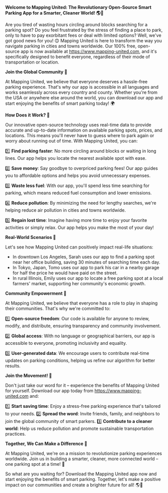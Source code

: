 **Welcome to Mapping United: The Revolutionary Open-Source Smart Parking App for a Smarter, Cleaner World! 🌎🚗**

Are you tired of wasting hours circling around blocks searching for a parking spot? Do you feel frustrated by the stress of finding a place to park, only to have to pay exorbitant fees or deal with limited options? Well, we've got good news for you! 😊 Mapping United is here to transform the way you navigate parking in cities and towns worldwide. Our 100% free, open-source app is now available at https://www.mapping-united.com, and it's specifically designed to benefit everyone, regardless of their mode of transportation or location.

**Join the Global Community 🌟**

At Mapping United, we believe that everyone deserves a hassle-free parking experience. That's why our app is accessible in all languages and works seamlessly across every country and county. Whether you're from the USA or anywhere else around the world, you can download our app and start enjoying the benefits of smart parking today! 🌍

**How Does it Work? 🤔**

Our innovative open-source technology uses real-time data to provide accurate and up-to-date information on available parking spots, prices, and locations. This means you'll never have to guess where to park again or worry about running out of time. With Mapping United, you can:

1️⃣ **Find parking faster**: No more circling around blocks or waiting in long lines. Our app helps you locate the nearest available spot with ease.

2️⃣ **Save money**: Say goodbye to overpriced parking fees! Our app guides you to affordable options and helps you avoid unnecessary expenses.

3️⃣ **Waste less fuel**: With our app, you'll spend less time searching for parking, which means reduced fuel consumption and lower emissions.

4️⃣ **Reduce pollution**: By minimizing the need for lengthy searches, we're helping reduce air pollution in cities and towns worldwide.

5️⃣ **Regain lost time**: Imagine having more time to enjoy your favorite activities or simply relax. Our app helps you make the most of your day!

**Real-World Scenarios 🌆**

Let's see how Mapping United can positively impact real-life situations:

* In downtown Los Angeles, Sarah uses our app to find a parking spot near her office building, saving 30 minutes of searching time each day.
* In Tokyo, Japan, Tomo uses our app to park his car in a nearby garage for half the price he would have paid on the street.
* In rural Illinois, Emily uses our app to locate a free parking spot at a local farmers' market, supporting her community's economic growth.

**Community Empowerment 🌟**

At Mapping United, we believe that everyone has a role to play in shaping their communities. That's why we're committed to:

1️⃣ **Open-source freedom**: Our code is available for anyone to review, modify, and distribute, ensuring transparency and community involvement.

2️⃣ **Global access**: With no language or geographical barriers, our app is accessible to everyone, promoting inclusivity and equality.

3️⃣ **User-generated data**: We encourage users to contribute real-time updates on parking conditions, helping us refine our algorithm for better results.

**Join the Movement! 🚀**

Don't just take our word for it – experience the benefits of Mapping United for yourself. Download our app today from https://www.mapping-united.com and:

1️⃣ **Start saving time**: Enjoy a stress-free parking experience that's tailored to your needs.
2️⃣ **Spread the word**: Invite friends, family, and neighbors to join the global community of smart parkers.
3️⃣ **Contribute to a cleaner world**: Help us reduce pollution and promote sustainable transportation practices.

**Together, We Can Make a Difference 🌟**

At Mapping United, we're on a mission to revolutionize parking experiences worldwide. Join us in building a smarter, cleaner, more connected world – one parking spot at a time! 💚

So what are you waiting for? Download the Mapping United app now and start enjoying the benefits of smart parking. Together, let's make a positive impact on our communities and create a brighter future for all! 🌎💫